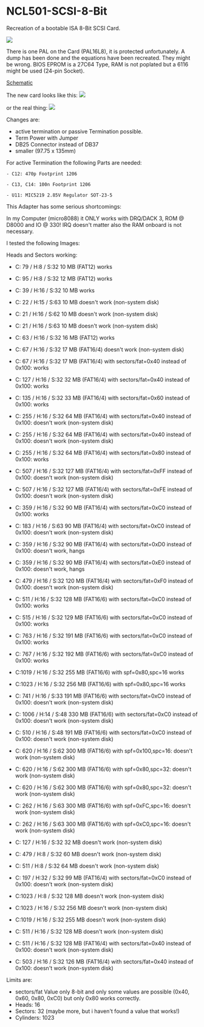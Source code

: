 # NCL501-SCSI-8-Bit
Recreation of a bootable ISA 8-Bit SCSI Card.

![](pics/NCL%20501.jpg)

There is one PAL on the Card (PAL16L8), it is protected unfortunately.
A dump has been done and the equations have been recreated.
They might be wrong.
BIOS EPROM is a 27C64 Type, RAM is not poplated but a 6116 might be used (24-pin Socket).

[Schematic](schematic/NCL501/pdf/NCL501.pdf)

The new card looks like this:
![](pics/New%20Card%20Rendering.png)

or the real thing:
![](pics/PCB_Complete.jpg)


Changes are:

* active termination or passive Termination possible.
* Term Power with Jumper
* DB25 Connector instead of DB37
* smaller (97.75 x 135mm)

For active Termination the following Parts are needed:

    - C12: 470p Footprint 1206

    - C13, C14: 100n Footprint 1206

    - U11: MIC5219 2.85V Regulator SOT-23-5

This Adapter has some serious shortcomings:

In my Computer (micro8088) it ONLY works with DRQ/DACK 3, ROM @ D8000 and IO @ 330!
IRQ doesn't matter also the RAM onboard is not necessary.

I tested the following Images:

Heads and Sectors working:

* C:  79 / H:8  / S:32 10 MB (FAT12) works
* C:  95 / H:8  / S:32 12 MB (FAT12) works
* C:  39 / H:16 / S:32 10 MB works
* C:  22 / H:15 / S:63 10 MB doesn't work (non-system disk)
* C:  21 / H:16 / S:62 10 MB doesn't work (non-system disk)
* C:  21 / H:16 / S:63 10 MB doesn't work (non-system disk)
* C:  63 / H:16 / S:32 16 MB (FAT12) works
* C:  67 / H:16 / S:32 17 MB (FAT16/4) doesn't work (non-system disk)
* C:  67 / H:16 / S:32 17 MB (FAT16/4) with sectors/fat=0x40 instead of 0x100: works
* C: 127 / H:16 / S:32 32 MB (FAT16/4) with sectors/fat=0x40 instead of 0x100: works
* C: 135 / H:16 / S:32 33 MB (FAT16/4) with sectors/fat=0x60 instead of 0x100: works
* C: 255 / H:16 / S:32 64 MB (FAT16/4) with sectors/fat=0x40 instead of 0x100: doesn't work (non-system disk)
* C: 255 / H:16 / S:32 64 MB (FAT16/4) with sectors/fat=0x40 instead of 0x100: doesn't work (non-system disk)
* C: 255 / H:16 / S:32 64 MB (FAT16/4) with sectors/fat=0x80 instead of 0x100: works
* C: 507 / H:16 / S:32 127 MB (FAT16/4) with sectors/fat=0xFF instead of 0x100: doesn't work (non-system disk)
* C: 507 / H:16 / S:32 127 MB (FAT16/4) with sectors/fat=0xFE instead of 0x100: doesn't work (non-system disk)
* C: 359 / H:16 / S:32 90 MB (FAT16/4) with sectors/fat=0xC0 instead of 0x100: works
* C: 183 / H:16 / S:63 90 MB (FAT16/4) with sectors/fat=0xC0 instead of 0x100: doesn't work (non-system disk)
* C: 359 / H:16 / S:32 90 MB (FAT16/4) with sectors/fat=0xD0 instead of 0x100: doesn't work, hangs
* C: 359 / H:16 / S:32 90 MB (FAT16/4) with sectors/fat=0xE0 instead of 0x100: doesn't work, hangs
* C: 479 / H:16 / S:32 120 MB (FAT16/4) with sectors/fat=0xF0 instead of 0x100: doesn't work (non-system disk)
* C: 511 / H:16 / S:32 128 MB (FAT16/6) with sectors/fat=0xC0 instead of 0x100: works
* C: 515 / H:16 / S:32 129 MB (FAT16/6) with sectors/fat=0xC0 instead of 0x100: works
* C: 763 / H:16 / S:32 191 MB (FAT16/6) with sectors/fat=0xC0 instead of 0x100: works
* C: 767 / H:16 / S:32 192 MB (FAT16/6) with sectors/fat=0xC0 instead of 0x100: works
* C:1019 / H:16 / S:32 255 MB (FAT16/6) with spf=0x80,spc=16  works
* C:1023 / H:16 / S:32 256 MB (FAT16/6) with spf=0x80,spc=16  works
* C: 741 / H:16 / S:33 191 MB (FAT16/6) with sectors/fat=0xC0 instead of 0x100: doesn't work (non-system disk)
* C: 1006 / H:14 / S:48 330 MB (FAT16/6) with sectors/fat=0xC0 instead of 0x100: doesn't work (non-system disk)
* C:  510 / H:16 / S:48 191 MB (FAT16/6) with sectors/fat=0xC0 instead of 0x100: doesn't work (non-system disk)
* C:  620 / H:16 / S:62 300 MB (FAT16/6) with spf=0x100,spc=16: doesn't work (non-system disk)
* C:  620 / H:16 / S:62 300 MB (FAT16/6) with spf=0x80,spc=32: doesn't work (non-system disk)
* C:  620 / H:16 / S:62 300 MB (FAT16/6) with spf=0x80,spc=32: doesn't work (non-system disk)
* C:  262 / H:16 / S:63 300 MB (FAT16/6) with spf=0xFC,spc=16: doesn't work (non-system disk)
* C:  262 / H:16 / S:63 300 MB (FAT16/6) with spf=0xC0,spc=16: doesn't work (non-system disk)
 
* C: 127 / H:16 / S:32 32 MB doesn't work (non-system disk)
* C: 479 / H:8  / S:32 60 MB doesn't work (non-system disk)
* C: 511 / H:8  / S:32 64 MB doesn't work (non-system disk)
* C: 197 / H:32 / S:32 99 MB (FAT16/4) with sectors/fat=0xC0 instead of 0x100: doesn't work (non-system disk)
* C:1023 / H:8  / S:32 128 MB doesn't work (non-system disk)
* C:1023 / H:16 / S:32 256 MB doesn't work (non-system disk)
* C:1019 / H:16 / S:32 255 MB doesn't work (non-system disk)
* C: 511 / H:16 / S:32 128 MB doesn't work (non-system disk)
* C: 511 / H:16 / S:32 128 MB (FAT16/4) with sectors/fat=0x40 instead of 0x100: doesn't work (non-system disk)
* C: 503 / H:16 / S:32 126 MB (FAT16/4) with sectors/fat=0x40 instead of 0x100: doesn't work (non-system disk)

Limits are: 

* sectors/fat Value only 8-bit and only some values are possible (0x40, 0x60, 0x80, 0xC0) but only 0x80 works correctly.
* Heads: 16
* Sectors: 32 (maybe more, but i haven't found a value that works!)
* Cylinders: 1023 
